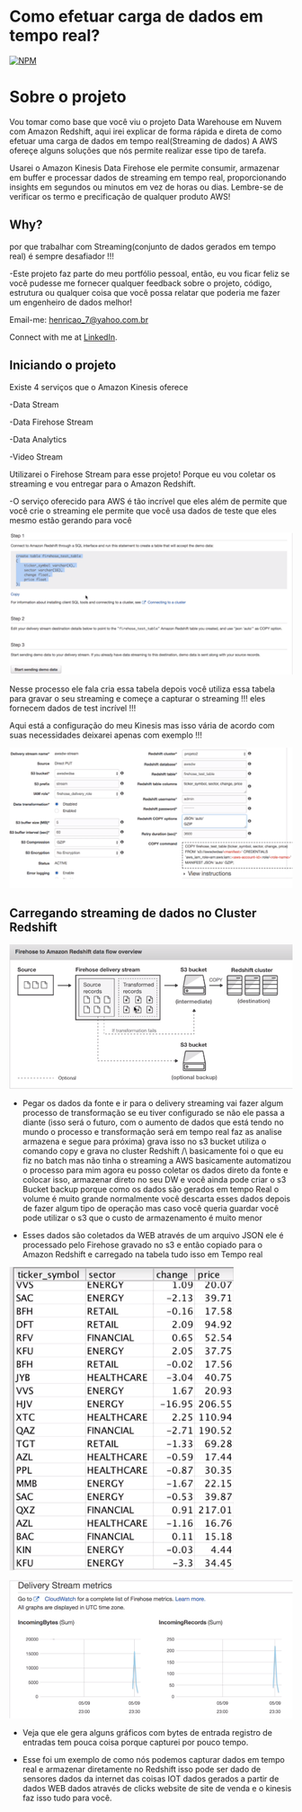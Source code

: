 # Como efetuar carga de dados em tempo real?

[![NPM](https://img.shields.io/npm/l/react)](https://github.com/pand-eX/LoadStreamingData/blob/main/LICENSE) 

# Sobre o projeto

Vou tomar como base que você viu o projeto Data Warehouse em Nuvem com Amazon Redshift, aqui irei explicar de forma rápida e direta de como efetuar uma carga de dados em tempo real(Streaming de dados) A AWS ofereçe alguns soluções que nós permite realizar esse tipo de tarefa.


Usarei o Amazon Kinesis Data Firehose ele permite consumir, armazenar em buffer e processar dados de streaming em tempo real, proporcionando insights em segundos ou minutos em vez de horas ou dias. Lembre-se de verificar os termo e precificação de qualquer produto AWS!



## Why?

por que trabalhar com Streaming(conjunto de dados gerados em tempo real) é sempre desafiador !!!

-Este projeto faz parte do meu portfólio pessoal, então, eu vou ficar feliz se você pudesse me fornecer qualquer feedback sobre o projeto, código, estrutura ou qualquer coisa que você possa relatar que poderia me fazer um engenheiro de dados melhor!

Email-me: henricao_7@yahoo.com.br

Connect with me at [LinkedIn](https://www.linkedin.com/in/henrique-castro-484269203//).


## Iniciando o projeto

Existe 4 serviços que o Amazon Kinesis oferece 

-Data Stream

-Data Firehose Stream

-Data Analytics

-Video Stream


Utilizarei o Firehose Stream para esse projeto! Porque eu vou coletar os streaming e vou entregar para o Amazon Redshift.


-O serviço oferecido para AWS é tão incrível que eles além de permite que você crie o streaming ele permite que você usa dados de teste que eles mesmo estão gerando para você 

![4](https://github.com/pand-eX/LoadStreamingData/blob/main/assets/4.png)

Nesse processo ele fala cria essa tabela depois você utiliza essa tabela para gravar o seu streaming e começe a capturar o streaming !!! eles fornecem dados de test incrível !!!

Aqui está a configuração do meu Kinesis mas isso vária de acordo com suas necessidades deixarei apenas com exemplo !!! 

![5](https://github.com/pand-eX/LoadStreamingData/blob/main/assets/5.png)


## Carregando streaming de dados no Cluster Redshift

![1](https://github.com/pand-eX/LoadStreamingData/blob/main/assets/1.png)


- Pegar os dados da fonte e ir para o delivery streaming vai fazer algum processo de transformação se eu tiver configurado  se não ele passa a diante (isso será o futuro, com o aumento de dados que está tendo no mundo o processo e transformação será em tempo real faz as analise armazena e segue para próxima) grava isso no s3 bucket utiliza o comando copy e grava no cluster Redshift /\ basicamente foi o que eu fiz no batch mas não tinha o streaming a AWS basicamente automatizou o processo para mim agora eu posso coletar os dados direto da fonte e colocar isso, armazenar direto no seu DW e você ainda pode criar o s3 Bucket backup porque como os dados são gerados em tempo Real o volume é muito grande normalmente você descarta esses dados depois de fazer algum tipo de operação mas caso você queria guardar você pode utilizar o s3 que o custo de armazenamento é muito menor 


- Esses dados são coletados da WEB através de um arquivo JSON ele é processado pelo Firehose gravado no s3 e então copiado para o Amazon Redshift e carregado na tabela tudo isso em Tempo real
 

![2](https://github.com/pand-eX/LoadStreamingData/blob/main/assets/2.png)



![3](https://github.com/pand-eX/LoadStreamingData/blob/main/assets/3.png)


- Veja que ele gera alguns gráficos com bytes de entrada registro de entradas tem pouca coisa porque capturei por pouco tempo. 


- Esse foi um exemplo de como nós podemos capturar dados em tempo real e armazenar diretamente no Redshift isso pode ser dado de sensores dados da internet das coisas IOT dados gerados a partir de dados WEB dados através de clicks website de site de venda e o kinesis faz isso tudo para você.

